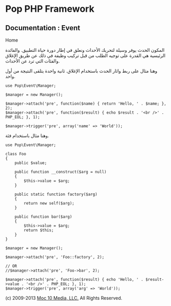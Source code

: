 Pop PHP Framework
=================

Documentation : Event
---------------------

Home

المكون الحدث يوفر وسيلة لتحريك الأحداث ونعلق في إطار دورة حياة التطبيق.
والفائدة الرئيسية هي القدرة على توجيه الطلب من قبل تركيب وظيفة في ذلك عن
طريق الإغلاق والفئات التي ترد عن الأحداث.

وهنا مثال على ربط واثار الحدث باستخدام الإغلاق. ثانية واحدة يتلقى
النتيجة من أول واحد.

    use Pop\Event\Manager;

    $manager = new Manager();

    $manager->attach('pre', function($name) { return 'Hello, ' . $name; }, 2);
    $manager->attach('pre', function($result) { echo $result . '<br />' . PHP_EOL; }, 1);

    $manager->trigger('pre', array('name' => 'World'));

وهنا مثال باستخدام فئة.

    use Pop\Event\Manager;

    class Foo
    {
        public $value;

        public function __construct($arg = null)
        {
            $this->value = $arg;
        }

        public static function factory($arg)
        {
            return new self($arg);
        }

        public function bar($arg)
        {
            $this->value = $arg;
            return $this;
        }
    }

    $manager = new Manager();

    $manager->attach('pre', 'Foo::factory', 2);

    // OR
    //$manager->attach('pre', 'Foo->bar', 2);

    $manager->attach('pre', function($result) { echo 'Hello, ' . $result->value . '<br />' . PHP_EOL; }, 1);
    $manager->trigger('pre', array('arg' => 'World'));

\(c) 2009-2013 [Moc 10 Media, LLC.](http://www.moc10media.com) All
Rights Reserved.
